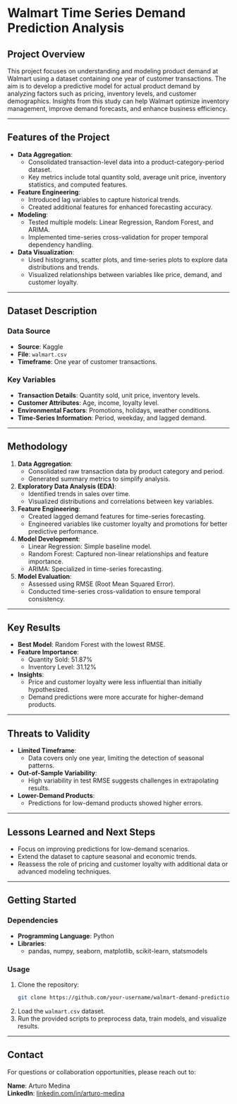 # Walmart Time Series Demand Prediction Analysis

## Project Overview
This project focuses on understanding and modeling product demand at Walmart using a dataset containing one year of customer transactions. The aim is to develop a predictive model for actual product demand by analyzing factors such as pricing, inventory levels, and customer demographics. Insights from this study can help Walmart optimize inventory management, improve demand forecasts, and enhance business efficiency.

---

## Features of the Project
- **Data Aggregation**:
  - Consolidated transaction-level data into a product-category-period dataset.
  - Key metrics include total quantity sold, average unit price, inventory statistics, and computed features.
- **Feature Engineering**:
  - Introduced lag variables to capture historical trends.
  - Created additional features for enhanced forecasting accuracy.
- **Modeling**:
  - Tested multiple models: Linear Regression, Random Forest, and ARIMA.
  - Implemented time-series cross-validation for proper temporal dependency handling.
- **Data Visualization**:
  - Used histograms, scatter plots, and time-series plots to explore data distributions and trends.
  - Visualized relationships between variables like price, demand, and customer loyalty.

---

## Dataset Description
### Data Source
- **Source**: Kaggle
- **File**: `walmart.csv`
- **Timeframe**: One year of customer transactions.

### Key Variables
- **Transaction Details**: Quantity sold, unit price, inventory levels.
- **Customer Attributes**: Age, income, loyalty level.
- **Environmental Factors**: Promotions, holidays, weather conditions.
- **Time-Series Information**: Period, weekday, and lagged demand.

---

## Methodology
1. **Data Aggregation**:
   - Consolidated raw transaction data by product category and period.
   - Generated summary metrics to simplify analysis.
2. **Exploratory Data Analysis (EDA)**:
   - Identified trends in sales over time.
   - Visualized distributions and correlations between key variables.
3. **Feature Engineering**:
   - Created lagged demand features for time-series forecasting.
   - Engineered variables like customer loyalty and promotions for better predictive performance.
4. **Model Development**:
   - Linear Regression: Simple baseline model.
   - Random Forest: Captured non-linear relationships and feature importance.
   - ARIMA: Specialized in time-series forecasting.
5. **Model Evaluation**:
   - Assessed using RMSE (Root Mean Squared Error).
   - Conducted time-series cross-validation to ensure temporal consistency.

---

## Key Results
- **Best Model**: Random Forest with the lowest RMSE.
- **Feature Importance**:
  - Quantity Sold: 51.87%
  - Inventory Level: 31.12%
- **Insights**:
  - Price and customer loyalty were less influential than initially hypothesized.
  - Demand predictions were more accurate for higher-demand products.

---

## Threats to Validity
- **Limited Timeframe**:
  - Data covers only one year, limiting the detection of seasonal patterns.
- **Out-of-Sample Variability**:
  - High variability in test RMSE suggests challenges in extrapolating results.
- **Lower-Demand Products**:
  - Predictions for low-demand products showed higher errors.

---

## Lessons Learned and Next Steps
- Focus on improving predictions for low-demand scenarios.
- Extend the dataset to capture seasonal and economic trends.
- Reassess the role of pricing and customer loyalty with additional data or advanced modeling techniques.

---

## Getting Started
### Dependencies
- **Programming Language**: Python
- **Libraries**:
  - pandas, numpy, seaborn, matplotlib, scikit-learn, statsmodels

### Usage
1. Clone the repository:
   ```bash
   git clone https://github.com/your-username/walmart-demand-prediction.git
   ```
2. Load the `walmart.csv` dataset.
3. Run the provided scripts to preprocess data, train models, and visualize results.

---

## Contact
For questions or collaboration opportunities, please reach out to:

**Name**: Arturo Medina  
**LinkedIn**: [linkedin.com/in/arturo-medina](https://linkedin.com/in/arturo-medina)
